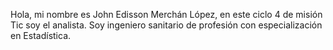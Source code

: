 Hola, mi nombre es John Edisson Merchán López, en este ciclo 4 de misión Tic soy el analista. Soy ingeniero sanitario de profesión con especialización en Estadística.